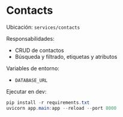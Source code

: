 # Contacts

Ubicación: `services/contacts`

Responsabilidades:
- CRUD de contactos
- Búsqueda y filtrado, etiquetas y atributos

Variables de entorno:
- `DATABASE_URL`

Ejecutar en dev:
```powershell
pip install -r requirements.txt
uvicorn app.main:app --reload --port 8000
```

